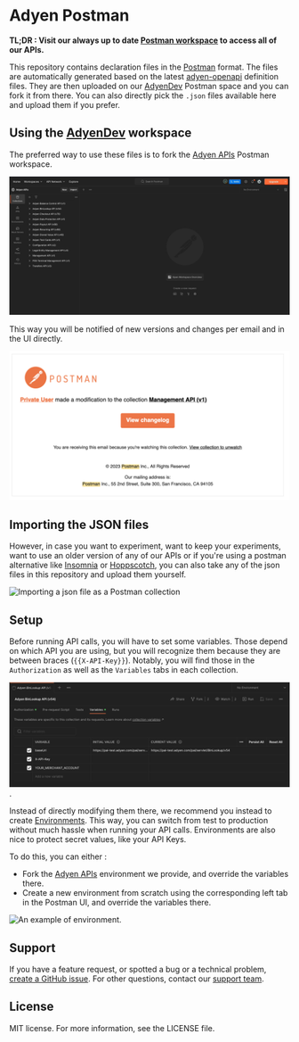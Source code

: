 # Adyen Postman

**TL;DR : Visit our always up to date [Postman workspace](https://www.postman.com/adyendev/) to access all of our APIs.**

This repository contains declaration files in the [Postman](https://postman.com/) format. The files are automatically generated based on the latest [adyen-openapi](https://github.com/adyen/adyen-openapi) definition files.
They are then uploaded on our [AdyenDev](https://www.postman.com/adyendev/) Postman space and you can fork it from there. You can also directly pick the `.json` files available here and upload them if you prefer.

## Using the [AdyenDev](https://www.postman.com/adyendev) workspace

The preferred way to use these files is to fork the [Adyen APIs](https://adyendev.postman.co/workspace/Adyen-APIs~a8d63f9f-cfc7-4810-90c5-9e0c60030d3e) Postman workspace. 

![Creating a fork for a Postman collection](./images/create-fork.gif)


This way you will be notified of new versions and changes per email and in the UI directly.

![Receiving the email of a collection changed](./images/postman-email.png)

## Importing the JSON files

However, in case you want to experiment, want to keep your experiments, want to use an older version of any of our APIs or if you're using a postman alternative like [Insomnia](https://docs.insomnia.rest/insomnia/import-export-data) or [Hoppscotch](https://hoppscotch.io/), you can also take any of the json files in this repository and upload them yourself.

![Importing a json file as a Postman collection](./images/import-postman.gif)

## Setup

Before running API calls, you will have to set some variables. Those depend on which API you are using, but you will recognize them because they are between braces (`{{X-API-Key}}`).
Notably, you will find those in the `Authorization` as well as the `Variables` tabs in each collection. 

![Variables to set in my collection](./images/collection-variables.png).

Instead of directly modifying them there, we recommend you instead to create [Environments](https://learning.postman.com/docs/sending-requests/managing-environments/). This way, you can switch from test to production without much hassle when running your API calls. Environments are also nice to protect secret values, like your API Keys. 

To do this, you can either :

* Fork the [Adyen APIs](https://www.postman.com/adyendev/workspace/adyen-apis/overview) environment we provide, and override the variables there.
* Create a new environment from scratch using the corresponding left tab in the Postman UI, and override the variables there.

![An example of environment](./images/environment.png).


## Support
If you have a feature request, or spotted a bug or a technical problem, [create a GitHub issue](https://github.com/Adyen/adyen-postman/issues/new/choose). For other questions, contact our [support team](https://www.adyen.help/hc/en-us/requests/new).

## License
MIT license. For more information, see the LICENSE file.
